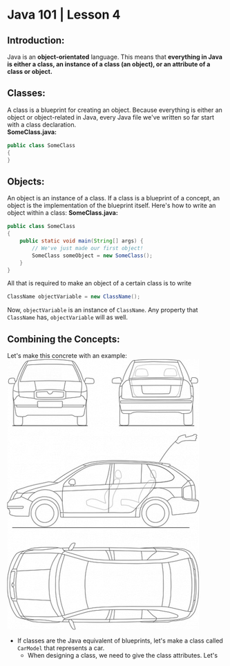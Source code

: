 # Java 101 | Lesson 4
## Introduction:
Java is an **object-orientated** language. This means that **everything in Java is either a class, an instance of a class (an object), or an attribute of a class or object.**
## Classes:
A class is a blueprint for creating an object. Because everything is either an object or object-related in Java, every Java file we've written so far start with a class declaration.<br>
**SomeClass.java:**
```Java
public class SomeClass
{
}
```
## Objects:
An object is an instance of a class. If a class is a blueprint of a concept, an object is the implementation of the blueprint itself. Here's how to write an object within a class:
**SomeClass.java:**
```Java
public class SomeClass
{
    public static void main(String[] args) {
        // We've just made our first object!
        SomeClass someObject = new SomeClass();
    }
}
```
All that is required to make an object of a certain class is to write
```Java
ClassName objectVariable = new ClassName();
```
Now, `objectVariable` is an instance of `ClassName`. Any property that `ClassName` has, `objectVariable` will as well.
## Combining the Concepts:
Let's make this concrete with an example:
![Alt text](car_blueprint.jpg)
* If classes are the Java equivalent of blueprints, let's make a class called `CarModel` that represents a car.
  * When designing a class, we need to give the class attributes. Let's 
